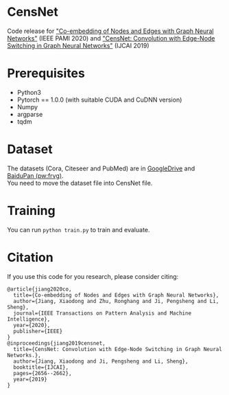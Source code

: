 # CensNet
Code release for ["Co-embedding of Nodes and Edges with Graph Neural Networks"](https://arxiv.org/abs/2010.13242) (IEEE PAMI 2020) and ["CensNet: Convolution with Edge-Node Switching in Graph Neural Networks"](https://www.ijcai.org/Proceedings/2019/369) (IJCAI 2019)

# Prerequisites
* Python3
* Pytorch == 1.0.0 (with suitable CUDA and CuDNN version)
* Numpy
* argparse
* tqdm

# Dataset
The datasets (Cora, Citeseer and PubMed) are in [GoogleDrive](https://drive.google.com/file/d/1TXVTe2saZ80d26X5zhkqObhfhhTm6vyl/view?usp=sharing) and [BaiduPan (pw:frvg)](https://pan.baidu.com/s/1d5D5qApPvlYVdV5qWlUIgA).  
You need to move the dataset file into CensNet file.

# Training
You can run `python train.py` to train and evaluate.

# Citation
If you use this code for you research, please consider citing:  
```
@article{jiang2020co,
  title={Co-embedding of Nodes and Edges with Graph Neural Networks},
  author={Jiang, Xiaodong and Zhu, Ronghang and Ji, Pengsheng and Li, Sheng},
  journal={IEEE Transactions on Pattern Analysis and Machine Intelligence},
  year={2020},
  publisher={IEEE}
}  
@inproceedings{jiang2019censnet,
  title={CensNet: Convolution with Edge-Node Switching in Graph Neural Networks.},
  author={Jiang, Xiaodong and Ji, Pengsheng and Li, Sheng},
  booktitle={IJCAI},
  pages={2656--2662},
  year={2019}
}
```
